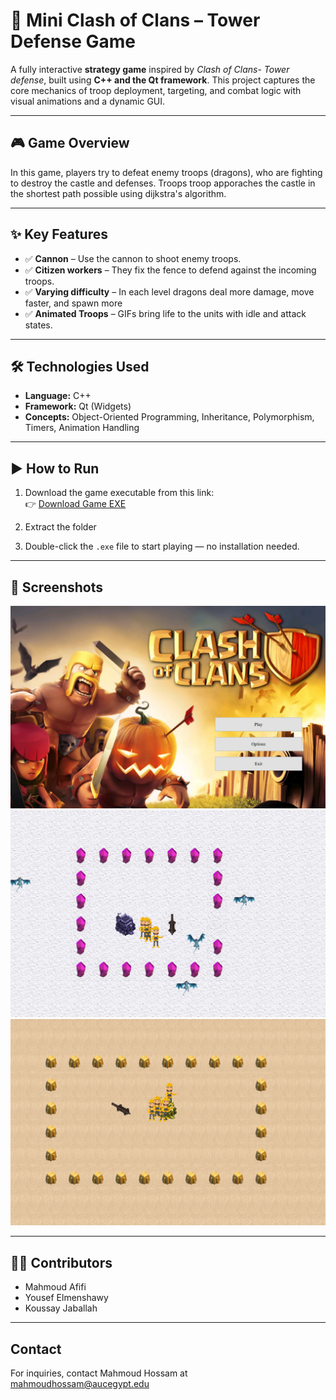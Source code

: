 # 🏰 Mini Clash of Clans – Tower Defense Game

A fully interactive **strategy game** inspired by *Clash of Clans- Tower defense*, built using **C++ and the Qt framework**. This project captures the core mechanics of troop deployment, targeting, and combat logic with visual animations and a dynamic GUI.

---

## 🎮 Game Overview

In this game, players try to defeat enemy troops (dragons), who are fighting to destroy the castle and defenses. Troops troop apporaches the castle in the shortest path possible using dijkstra's algorithm.

---

## ✨ Key Features

- ✅ **Cannon** – Use the cannon to shoot enemy troops.
- ✅ **Citizen workers** – They fix the fence to defend against the incoming troops.
- ✅ **Varying difficulty** – In each level dragons deal more damage, move faster, and spawn  more
- ✅ **Animated Troops** – GIFs bring life to the units with idle and attack states.

---

## 🛠️ Technologies Used

- **Language:** C++  
- **Framework:** Qt (Widgets)  
- **Concepts:** Object-Oriented Programming, Inheritance, Polymorphism, Timers, Animation Handling  

---

## ▶️ How to Run

1. Download the game executable from this link:  
   👉 [Download Game EXE](https://drive.google.com/file/d/12-myWnOerPK7AUYkeo4761OpkJwtpKOC/view?usp=sharing)

2. Extract the folder

3. Double-click the `.exe` file to start playing — no installation needed.

---

## 📸 Screenshots

![Screenshot 2](screenshot2.png)
![Screenshot 1](screenshot1.png)
![Screenshot 3](screenshot3.png)

---

## 👨‍💻 Contributors

- Mahmoud Afifi  
- Yousef Elmenshawy  
- Koussay Jaballah

---
## Contact

For inquiries, contact Mahmoud Hossam at [mahmoudhossam@aucegypt.edu](mailto:mahmoudhossam@aucegypt.edu)